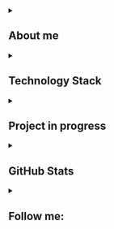 <details align="left">
  <summary><h2><b>About me</b></h2></summary>
    <p>
      <h2 align="center">I'm Veit - Freelancer<br>
      <img width="800" src="Assets/github_snake.svg" alt="snake"/><br><br>
      Unity Game Developer, Strict OOP Researcher</h2>
    </p>
</details>

<details align="left">
  <summary><h2><b>Technology Stack</b></h2></summary>
    <p>
      <details align="center">
        <summary><h3><b>Programming language</b></h3></summary>
          <p>
              <img alt="C#" src="https://img.shields.io/badge/-C%23-090900?style=for-the-badge&logo=csharp&logoColor=FF00FF"/>
              <img alt="Python" src="https://img.shields.io/badge/-Python-090900?style=for-the-badge&logo=python&logoColor=00BFFF"/>
          </p>
      </details>
      <details align="center">
        <summary><h3><b>IDE</b></h3></summary>
          <p>
              <img alt="Visual Studio" src="https://img.shields.io/badge/Visual Studio-000000.svg?style=for-the-badge&logo=VisualStudio&logoColor=9400D3&color=black"/>
              <img alt="Rider" src="https://img.shields.io/badge/Rider-000000.svg?style=for-the-badge&logo=Rider&logoColor=DC143C&color=black"/>
              <img alt="Pycharm" src="https://img.shields.io/badge/Pycharm-000000.svg?style=for-the-badge&logo=Pycharm&logoColor=FFFF00&color=black"/>
          </p>
      </details>
      <details align="center">
        <summary><h3><b>Game Engines/Frameworks</b></h3></summary>
          <p>
            <img alt="Unity" src="https://img.shields.io/badge/-Unity-090900?style=for-the-badge&logo=unity"/>
            <img alt="WPF" src="https://img.shields.io/badge/-WPF-090900?style=for-the-badge&logo=windows&logoColor=blue&color=black"/>
            <img alt="Aiogram" src="https://img.shields.io/badge/-Aiogram-090900?style=for-the-badge&logo=Telegram&color=black"/>
            <img alt="Selenium" src="https://img.shields.io/badge/-Selenuim-090900?style=for-the-badge&logo=opera&logoColor=6A5ACD&color=black"/>
          </p>
      </details>
      <details align="center">
        <summary><h3><b> Version Control Systems</b></h3></summary>
          <p>
            <img alt="Git" src ="https://img.shields.io/badge/-Git-090900?style=for-the-badge&logo=git&logoColor=sky"/>
          </p>
      </details>
      <details align="center">
        <summary><h3><b>Management</b></h3></summary>
          <p>
            <img alt="GitHub" src ="https://img.shields.io/badge/-GitHub-090900?style=for-the-badge&logo=github&logoColor=sky"/>
            <img alt="Trello" src="https://img.shields.io/badge/-Trello-090900?style=for-the-badge&logo=trello&logoColor=blue"/>
          </p>
      </details>
    </p>
</details>

<details align="left">
  <summary><h2><b>Project in progress</b></h2></summary>
    <p>
       <details align="center">
        <summary><h3><b>Unity</b></h3></summary>
          <p>
            <a href="https://play.google.com/store/apps/details?id=com.Logarithm.Games.PutOut"><img src="https://img.shields.io/badge/-Put_Out-090909?style=for-the-badge&logo=GooglePlay"></a>
            <a href="https://apps.apple.com/us/app/id6448569911"><img src="https://img.shields.io/badge/-Put_Out-090909?style=for-the-badge&logo=AppStore"></a>
            <img alt="MobileGame_Casual_ZombieLikesBurgers" src="https://img.shields.io/badge/-TD:_Zombie_Likes_Burgers-090909?style=for-the-badge&logo=GooglePlay"/>
            <a href="https://play.google.com/store/apps/details?id=com.VeiterioGames.OnlyClimbOnline"><img src="https://img.shields.io/badge/-Only_Climb_Up:_Parkour-090909?style=for-the-badge&logo=GooglePlay"></a>
            <a href="https://play.google.com/store/apps/details?id=com.VeiterioGames.CuteCatsTennis"><img src="https://img.shields.io/badge/-Cat_Tennis:_Champions-090909?style=for-the-badge&logo=GooglePlay"></a>
            <a href="https://play.google.com/store/apps/details?id=com.VeiterioGames.Shooter.Exoprimal"><img src="https://img.shields.io/badge/-Armored_Core:_Shooter-090909?style=for-the-badge&logo=GooglePlay"></a>
            <a href="https://play.google.com/store/apps/details?id=com.VeiterioGames.Shooter.Exoprimal"><img src="https://img.shields.io/badge/-Starfield:_Explore_Universe-090909?style=for-the-badge&logo=GooglePlay"></a>
            <a href="https://play.google.com/store/apps/details?id=com.VeiterioGames.Shooter.Exoprimal"><img src="https://img.shields.io/badge/Town_Crafter:_Lazy_Building-090909?style=for-the-badge&logo=GooglePlay"></a>
            <a href="https://play.google.com/store/apps/details?id=com.Logarithm.Games.Difference"><img src="https://img.shields.io/badge/10_Difference-090909?style=for-the-badge&logo=GooglePlay"></a>
            <a href="https://play.google.com/store/apps/details?id=com.Logarithm.Games.PutHunt"><img src="https://img.shields.io/badge/Put_Hunt-090909?style=for-the-badge&logo=GooglePlay"></a>
          </p>
            <a href="https://play.google.com/store/apps/details?id=com.Logarithm.Games.MoveOut"><img src="https://img.shields.io/badge/Move_Out-090909?style=for-the-badge&logo=GooglePlay"></a>
          </p>
            <a href="https://play.google.com/store/apps/details?id=com.Logarithm.Games.Saunposium"><img src="https://img.shields.io/badge/Saunposium-090909?style=for-the-badge&logo=GooglePlay"></a>
            <a href="https://play.google.com/store/apps/details?id=com.Logarithm.Games.Hamasutra"><img src="https://img.shields.io/badge/Hamasutra-090909?style=for-the-badge&logo=GooglePlay"></a>
          </p>
      </details>
      <details align="center">
        <summary><h3><b>Python + Aiogram</b></h3></summary>
          <p>
            <img alt="Benizon" src="https://img.shields.io/badge/-Benizon-090909?style=for-the-badge&logo=Telegram"/>
          </p>
      </details>
    </p>
</details>

<details align="left">
  <summary><h2><b>GitHub Stats</b></h2></summary>
    <p align="left">
      <img alt="CommitStreak" src="https://streak-stats.demolab.com/?user=MrVeit&theme=tokyonight"/><br>
      <img alt="Trophy" src="https://github-profile-trophy.vercel.app/?username=MrVeit&theme=tokyonight&row=2&column=3&title=MultiLanguage,Commits,PullRequest,Repositories,Stars,Followers"/>
      <img alt="PopularLanguage" src="https://github-readme-stats.vercel.app/api/top-langs/?username=MrVeit&layout=compact&theme=tokyonight"/>
    </p>
</details>

<details align="left">
    <summary><h2><b>Follow me:</b></h2></summary>
  <p align="left">
    <a href="https://t.me/MrVeit"><img src="https://img.shields.io/badge/Telegram-090909.svg?style=for-the-badge&logo=Telegram&color=black"/></a>
</details>
